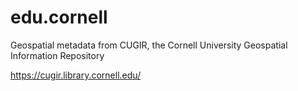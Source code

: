 # edu.cornell
Geospatial metadata from CUGIR, the Cornell University Geospatial Information Repository

https://cugir.library.cornell.edu/
